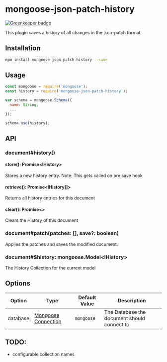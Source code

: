 # mongoose-json-patch-history

[![Greenkeeper badge](https://badges.greenkeeper.io/maxjoehnk/mongoose-json-patch-history.svg)](https://greenkeeper.io/)

This plugin saves a history of all changes in the json-patch format

## Installation
```bash
npm install mongoose-json-patch-history --save
```

## Usage
```javascript
const mongoose = require('mongoose');
const history = require('mongoose-json-patch-history');

var schema = mongoose.Schema({
  name: String,
  ...
});

schema.use(history);
```

## API
### document#history()
#### store(): Promise\<IHistory>
Stores a new history entry.
Note: This gets called on pre save hook

#### retrieve(): Promise\<IHistory[]>
Returns all history entries for this document

#### clear(): Promise\<>
Clears the History of this document

### document#patch(patches: [], save?: boolean)
Applies the patches and saves the modified document.

### document#$history: mongoose.Model\<IHistory>
The History Collection for the current model

## Options
| Option    | Type               | Default Value                                           | Description   |
|-----------|--------------------|---------------------------------------------------------|---------------|
| database  | [Mongoose Connection](http://mongoosejs.com/docs/api.html#connection_Connection) | `mongoose` | The Database the document should connect to |

## TODO:
 * configurable collection names